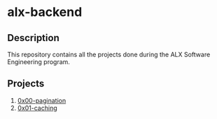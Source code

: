 # alx-backend

## Description
This repository contains all the projects done during the ALX Software Engineering program.

## Projects
1. [0x00-pagination](./0x00-pagination)
2. [0x01-caching](./0x01-caching)